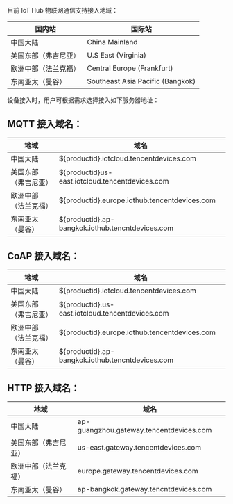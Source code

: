 
目前 IoT Hub 物联网通信支持接入地域：

| 国内站               | 国际站                           |
| -------------------- | -------------------------------- |
| 中国大陆             | China Mainland                   |
| 美国东部（弗吉尼亚） | U.S East (Virginia)              |
| 欧洲中部（法兰克福） | Central Europe (Frankfurt)       |
| 东南亚太（曼谷）     | Southeast Asia Pacific (Bangkok) |

设备接入时，用户可根据需求选择接入如下服务器地址：

## MQTT 接入域名：

| 地域                 | 域名                                             |
| -------------------- | ------------------------------------------------ |
| 中国大陆             | ${productid}.iotcloud.tencentdevices.com         |
| 美国东部（弗吉尼亚） | ${productid}us-east.iotcloud.tencentdevices.com  |
| 欧洲中部（法兰克福） | ${productid}.europe.iothub.tencentdevices.com    |
| 东南亚太（曼谷）     | ${productid}.ap-bangkok.iothub.tencntdevices.com |

## CoAP 接入域名：

| 地域                 | 域名                                             |
| -------------------- | ------------------------------------------------ |
| 中国大陆             | ${productid}.iotcloud.tencentdevices.com         |
| 美国东部（弗吉尼亚） | ${productid}.us-east.iotcloud.tencentdevices.com |
| 欧洲中部（法兰克福） | ${productid}.europe.iothub.tencentdevices.com    |
| 东南亚太（曼谷）     | ${productid}.ap-bangkok.iothub.tencntdevices.com |

## HTTP 接入域名：

| 地域                 | 域名                                    |
| -------------------- | --------------------------------------- |
| 中国大陆             | ap-guangzhou.gateway.tencentdevices.com |
| 美国东部（弗吉尼亚） | us-east.gateway.tencentdevices.com      |
| 欧洲中部（法兰克福） | europe.gateway.tencentdevices.com       |
| 东南亚太（曼谷）     | ap-bangkok.gateway.tencntdevices.com    |
